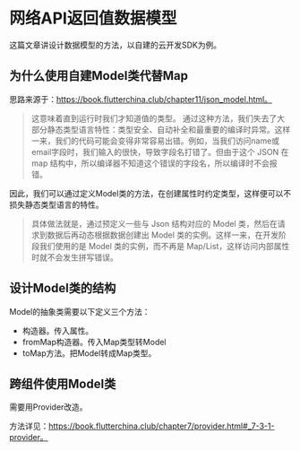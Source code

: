 # 网络API返回值数据模型

这篇文章讲设计数据模型的方法，以自建的云开发SDK为例。

## 为什么使用自建Model类代替Map

思路来源于：https://book.flutterchina.club/chapter11/json_model.html。

> 这意味着直到运行时我们才知道值的类型。 通过这种方法，我们失去了大部分静态类型语言特性：类型安全、自动补全和最重要的编译时异常。这样一来，我们的代码可能会变得非常容易出错。例如，当我们访问name或email字段时，我们输入的很快，导致字段名打错了。但由于这个 JSON 在 map 结构中，所以编译器不知道这个错误的字段名，所以编译时不会报错。

因此，我们可以通过定义Model类的方法，在创建属性时约定类型，这样便可以不损失静态类型语言的特性。

> 具体做法就是，通过预定义一些与 Json 结构对应的 Model 类，然后在请求到数据后再动态根据数据创建出 Model 类的实例。这样一来，在开发阶段我们使用的是 Model 类的实例，而不再是 Map/List，这样访问内部属性时就不会发生拼写错误。

## 设计Model类的结构

Model的抽象类需要以下定义三个方法：

- 构造器。传入属性。
- fromMap构造器。传入Map类型转Model
- toMap方法。把Model转成Map类型。

## 跨组件使用Model类

需要用Provider改造。

方法详见：https://book.flutterchina.club/chapter7/provider.html#_7-3-1-provider。
